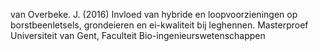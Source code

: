 van Overbeke. J. (2016) Invloed van hybride en loopvoorzieningen op borstbeenletsels, grondeieren en ei-kwaliteit bij leghennen. Masterproef Universiteit van Gent, Faculteit Bio-ingenieurswetenschappen
